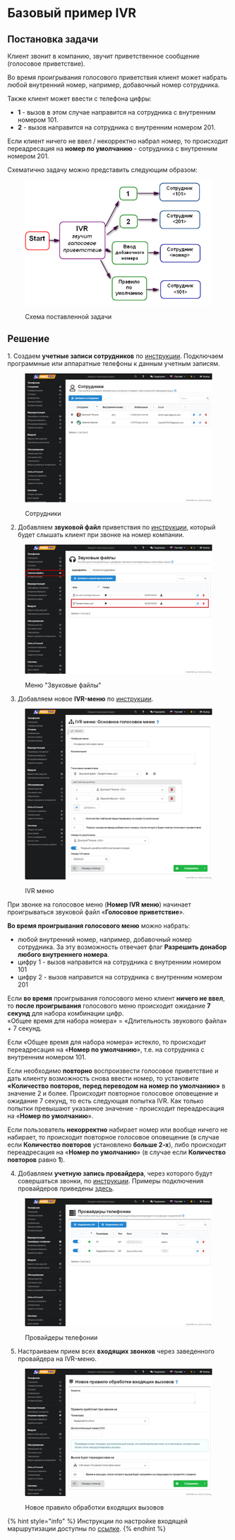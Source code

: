 # Базовый пример IVR

## Постановка задачи <a href="#postanovka_zadachi" id="postanovka_zadachi"></a>

Клиент звонит в компанию, звучит приветственное сообщение (голосовое приветствие).

Во время проигрывания голосового приветствия клиент может набрать любой внутренний номер, например, добавочный номер сотрудника.

Также клиент может ввести с телефона цифры:

* **1** - вызов в этом случае направится на сотрудника с внутренним номером 101.
* **2** - вызов направится на сотрудника с внутренним номером 201.

Если клиент ничего не ввел / некорректно набрал номер, то происходит переадресация на **номер по умолчанию** - сотрудника с внутренним номером 201.

Схематично задачу можно представить следующим образом:

<figure><img src="../../.gitbook/assets/image.png" alt=""><figcaption><p>Схема поставленной задачи </p></figcaption></figure>

## Решение <a href="#reshenie" id="reshenie"></a>

&#x20;1\. Создаем **учетные записи сотрудников** по [инструкции](../../manual/telefoniya/extensions.md). Подключаем программные или аппаратные телефоны к данным учетным записям.

<figure><img src="../../.gitbook/assets/extensions.png" alt=""><figcaption><p>Сотрудники </p></figcaption></figure>

2. Добавляем **звуковой файл** приветствия по [инструкции](../../manual/telefoniya/sound-files.md), который будет слышать клиент при звонке на номер компании.

<figure><img src="../../.gitbook/assets/SoundFiles.png" alt=""><figcaption><p>Меню "Звуковые файлы"</p></figcaption></figure>

3. Добавляем новое **IVR-меню** по [инструкции](../../manual/telefoniya/ivr-menu.md).

<figure><img src="../../.gitbook/assets/IVRMenu.png" alt=""><figcaption><p>IVR меню</p></figcaption></figure>

При звонке на голосовое меню (**Номер IVR меню**) начинает проигрываться звуковой файл «**Голосовое приветствие**».

**Во время проигрывания голосового меню** можно набрать:

* любой внутренний номер, например, добавочный номер сотрудника. За эту возможность отвечает флаг **Разрешить донабор любого внутреннего номера**.
* цифру 1 - вызов направится на сотрудника с внутренним номером 101
* цифру 2 - вызов направится на сотрудника с внутренним номером 201

Если **во время** проигрывания голосового меню клиент **ничего не ввел**, то **после проигрывания** голосового меню происходит ожидание **7 секунд** для набора комбинации цифр.\
«Общее время для набора номера» = «Длительность звукового файла» + 7 секунд.

Если «Общее время для набора номера» истекло, то происходит переадресация на «**Номер по умолчанию**», т.е. на сотрудника с внутренним номером 101.

Если необходимо **повторно** воспроизвести голосовое приветствие и дать клиенту возможность снова ввести номер, то установите **«Количество повторов, перед переводом на номер по умолчанию»** в значение 2 и более. Происходит повторное голосовое оповещение и ожидание 7 секунд, то есть следующая попытка IVR. Как только попытки превышают указанное значение - происходит переадресация на «**Номер по умолчанию**».

Если пользователь **некорректно** набирает номер или вообще ничего не набирает, то происходит повторное голосовое оповещение (в случае если **Количество повторов** установлено **больше 2-х**), либо происходит переадресация на «**Номер по умолчанию**» (в случае если **Количество повторов** равно **1**).

4. Добавляем **учетную запись провайдера**, через которого будут совершаться звонки, по [инструкции](../../manual/routing/providers.md). Примеры подключения провайдеров приведены [здесь](../providers/).

<figure><img src="../../.gitbook/assets/providers.png" alt=""><figcaption><p>Провайдеры телефонии</p></figcaption></figure>

5. Настраиваем прием всех **входящих звонков** через заведенного провайдера на IVR-меню.

<figure><img src="../../.gitbook/assets/Incoming.png" alt=""><figcaption><p>Новое правило обработки входящих вызовов </p></figcaption></figure>

{% hint style="info" %}
Инструкции по настройке входящей маршрутизации доступны по [ссылке](./).
{% endhint %}
